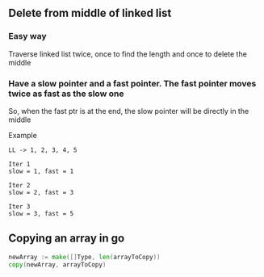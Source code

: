 ## Delete from middle of linked list

### Easy way
Traverse linked list twice, once to find the length and once to delete the middle

### Have a slow pointer and a fast pointer. The fast pointer moves twice as fast as the slow one

So, when the fast ptr is at the end, the slow pointer will be directly in the middle


Example


```
LL -> 1, 2, 3, 4, 5

Iter 1
slow = 1, fast = 1

Iter 2
slow = 2, fast = 3

Iter 3
slow = 3, fast = 5
```

## Copying an array in go

```go
newArray := make([]Type, len(arrayToCopy))
copy(newArray, arrayToCopy)
```
